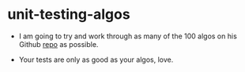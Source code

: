 # unit-testing-algos

- I am going to try and work through as many of the 100 algos on his Github [repo](https://github.com/PizzaPokerGuy/100AlgorithmsChallenge) as possible.

- Your tests are only as good as your algos, love.
